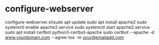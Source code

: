# configure-webserver
configure-webserver.shsudo apt update
sudo apt install apache2
sudo systemctl enable apache2.service
sudo systemctl start apache2.service
sudo apt install certbot python3-certbot-apache
sudo certbot --apache -d www.yourdomain.com --agree-tos -m your@emailadd.com


